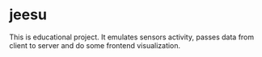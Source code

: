 # jeesu

This is educational project. It emulates sensors activity, passes data from client to server and do some frontend visualization.
